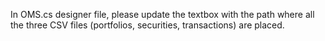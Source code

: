 In OMS.cs designer file, please update the textbox with the path where all the three CSV files (portfolios, securities, transactions) are placed.

